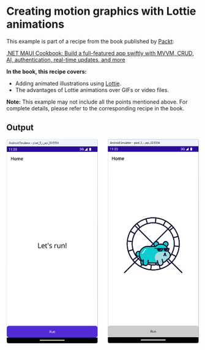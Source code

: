 # Creating motion graphics with Lottie animations
This example is part of a recipe from the book published by [Packt](https://www.packtpub.com/en-us?utm_source=github):

[.NET MAUI Cookbook: Build a full-featured app swiftly with MVVM, CRUD, AI, authentication, real-time updates, and more](https://www.amazon.com/NET-MAUI-Cookbook-authentication-interactivity/dp/1835461123)

**In the book, this recipe covers:**
* Adding animated illustrations using [Lottie](https://lottiefiles.com/).
* The advantages of Lottie animations over GIFs or video files.

**Note:** This example may not include all the points mentioned above. For complete details, please refer to the corresponding recipe in the book.
## Output
![Lottie Animation](/Images/Lottie%20Animation.png)
